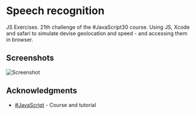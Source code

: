 # Speech recognition

JS Exercises. 21th challenge of the #JavaScript30 course.
Using JS, Xcode and safari to simulate devise geolocation and speed - and accessing them in browser.

## Screenshots
![Screenshot](https://github.com/kmthorsnes/21-geolocation-based-speedometer-and-compass/blob/master/screenshots/gif1.gif?raw=true "Optional title")

## Acknowledgments

* [#JavaScript](https://javascript30.com/) - Course and tutorial